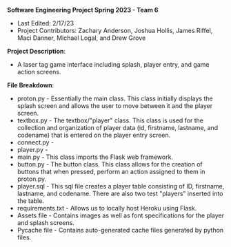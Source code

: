 **Software Engineering Project Spring 2023 - Team 6**
* Last Edited: 2/17/23
* Project Contributors: Zachary Anderson, Joshua Hollis, James Riffel, Maci Danner, Michael Logal, and Drew Grove

**Project Description**:
* A laser tag game interface including splash, player entry, and game action screens.

**File Breakdown**:
* proton.py - Essentially the main class. This class initially displays the splash screen and allows the user to move between it and the player screen.
* textbox.py - The textbox/"player" class. This class is used for the collection and organization of player data (id, firstname, lastname, and codename) 
               that is entered on the player entry screen.
* connect.py - 
* player.py -
* main.py - This class imports the Flask web framework.
* button.py - The button class. This class allows for the creation of buttons that when pressed, perform an action assigned to them in proton.py.
* player.sql - This sql file creates a player table consisting of ID, firstname, lastname, and codename. There are also two test "players" inserted into the table.
* requirements.txt - Allows us to locally host Heroku using Flask.
* Assets file - Contains images as well as font specifications for the player and splash screens.
* Pycache file - Contains auto-generated cache files generated by python files.
